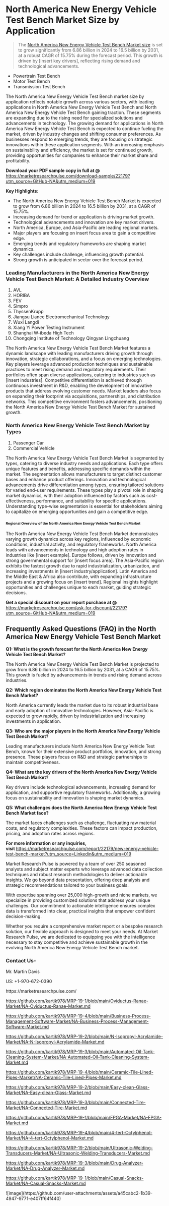 <h1>North America New Energy Vehicle Test Bench Market&nbsp;Size by Application</h1><blockquote><p>The <a href="https://marketresearchpulse.com/download-sample/22179?utm_source=GitHub-NA&amp;utm_medium=019">North America New Energy Vehicle Test Bench Market size</a> is set to grow significantly from 6.86 billion in 2024 to 16.5 billion by 2031, at a robust CAGR of 15.75% during the forecast period. This growth is driven by [insert key drivers], reflecting rising demand and technological advancements.</p></blockquote><ul><li>Powertrain Test Bench<li> Motor Test Bench<li> Transmission Test Bench</li></ul><p>The North America New Energy Vehicle Test Bench market size by application reflects notable growth across various sectors, with leading applications in North America New Energy Vehicle Test Bench and North America New Energy Vehicle Test Bench gaining traction. These segments are expanding due to the rising need for specialized solutions and advancements in technology. The growing demand for applications in North America New Energy Vehicle Test Bench is expected to continue fueling the market, driven by industry changes and shifting consumer preferences. As businesses respond to emerging trends, they are focusing on strategic innovations within these application segments. With an increasing emphasis on sustainability and efficiency, the market is set for continued growth, providing opportunities for companies to enhance their market share and profitability.</p><p><strong>Download your PDF sample copy in full at @ </strong><a href="https://marketresearchpulse.com/download-sample/22179?utm_source=GitHub-NA&amp;utm_medium=019">https://marketresearchpulse.com/download-sample/22179?utm_source=GitHub-NA&amp;utm_medium=019</a></p><p><strong>Key Highlights: </strong></p><ul><li>The North America New Energy Vehicle Test Bench Market is expected to grow from 6.86 billion in 2024 to 16.5 billion by 2031, at a CAGR of 15.75%.</li><li>Increasing demand for trend or application is driving market growth.</li><li>Technological advancements and innovation are key market drivers.</li><li>North America, Europe, and Asia-Pacific are leading regional markets.</li><li>Major players are focusing on insert focus area to gain a competitive edge.</li><li>Emerging trends and regulatory frameworks are shaping market dynamics.</li><li>Key challenges include challenge, influencing growth potential.</li><li>Strong growth is anticipated in sector over the forecast period.</li></ul><h3>Leading Manufacturers in the North America New Energy Vehicle Test Bench Market: A Detailed Industry Overview</h3><ol><li>AVL</li><li>HORIBA</li><li>FEV</li><li>Simpro</li><li>ThyssenKrupp</li><li>Jiangsu Liance Electromechanical Technology</li><li>Wuxi Langdi</li><li>Xiang Yi Power Testing Instrument</li><li>Shanghai W-ibeda High Tech</li><li>Chongqing Institute of Technology Qingyan Lingchuang</li></ol><div class="flex max-w-full flex-col flex-grow"><div class="min-h-8 text-message flex w-full flex-col items-end gap-2 whitespace-normal break-words [.text-message+&amp;]:mt-5" dir="auto" data-message-author-role="assistant" data-message-id="fd8432e4-4910-450d-b182-61b7bfb0a01f" data-message-model-slug="gpt-4o"><div class="flex w-full flex-col gap-1 empty:hidden first:pt-[3px]"><div class="markdown prose w-full break-words dark:prose-invert light"><p>The North America New Energy Vehicle Test Bench Market features a dynamic landscape with leading manufacturers driving growth through innovation, strategic collaborations, and a focus on emerging technologies. Key players leverage advanced production techniques and sustainable practices to meet rising demand and regulatory requirements. Their portfolios often span diverse applications, catering to industries such as [insert industries]. Competitive differentiation is achieved through continuous investment in R&amp;D, enabling the development of innovative products that address evolving customer needs. Market leaders also focus on expanding their footprint via acquisitions, partnerships, and distribution networks. This competitive environment fosters advancements, positioning the North America New Energy Vehicle Test Bench Market for sustained growth.</p></div></div></div></div><h3>North America New Energy Vehicle Test Bench Market by Types</h3><ol><li>Passenger Car<li> Commercial Vehicle</li></ol><div class="flex max-w-full flex-col flex-grow"><div class="min-h-8 text-message flex w-full flex-col items-end gap-2 whitespace-normal break-words [.text-message+&amp;]:mt-5" dir="auto" data-message-author-role="assistant" data-message-id="084470be-0bb7-4664-bddf-5156b4f41249" data-message-model-slug="gpt-4o-mini"><div class="flex w-full flex-col gap-1 empty:hidden first:pt-[3px]"><div class="markdown prose w-full break-words dark:prose-invert light"><p>The North America New Energy Vehicle Test Bench Market is segmented by types, catering to diverse industry needs and applications. Each type offers unique features and benefits, addressing specific demands within the market. The segmentation allows manufacturers to target distinct customer bases and enhance product offerings. Innovation and technological advancements drive differentiation among types, ensuring tailored solutions for varied end-user requirements. These types play a pivotal role in shaping market dynamics, with their adoption influenced by factors such as cost-effectiveness, performance, and suitability for specific applications. Understanding type-wise segmentation is essential for stakeholders aiming to capitalize on emerging opportunities and gain a competitive edge.</p></div></div></div></div><h3><span style="font-size: 11px;">Regional Overview of the North America New Energy Vehicle Test Bench Market</span></h3><div class="flex max-w-full flex-col flex-grow"><div class="min-h-8 text-message flex w-full flex-col items-end gap-2 whitespace-normal break-words [.text-message+&amp;]:mt-5" dir="auto" data-message-author-role="assistant" data-message-id="e9038762-ce64-4e30-91c9-9bd413514231" data-message-model-slug="gpt-4o-mini"><div class="flex w-full flex-col gap-1 empty:hidden first:pt-[3px]"><div class="markdown prose w-full break-words dark:prose-invert light"><p>The North America New Energy Vehicle Test Bench Market demonstrates varying growth dynamics across key regions, influenced by economic conditions, industrial activity, and regulatory frameworks. North America leads with advancements in technology and high adoption rates in industries like [insert example]. Europe follows, driven by innovation and strong governmental support for [insert focus area]. The Asia-Pacific region exhibits the fastest growth due to rapid industrialization, urbanization, and increasing investments in [insert industry/application]. Latin America and the Middle East &amp; Africa also contribute, with expanding infrastructure projects and a growing focus on [insert trend]. Regional insights highlight opportunities and challenges unique to each market, guiding strategic decisions.</p></div></div></div></div><p><strong>Get a special discount on your report purchase at @ </strong><a href="https://marketresearchpulse.com/ask-for-discount/22179?utm_source=GitHub-NA&amp;utm_medium=019">https://marketresearchpulse.com/ask-for-discount/22179?utm_source=GitHub-NA&amp;utm_medium=019</a></p><h2>Frequently Asked Questions (FAQ) in the North America New Energy Vehicle Test Bench Market</h2><p><strong>Q1: What is the growth forecast for the North America New Energy Vehicle Test Bench Market?</strong></p><p>The North America New Energy Vehicle Test Bench Market is projected to grow from 6.86 billion in 2024 to 16.5 billion by 2031, at a CAGR of 15.75%. This growth is fueled by advancements in trends and rising demand across industries.</p><p><strong>Q2: Which region dominates the North America New Energy Vehicle Test Bench Market?</strong></p><p>North America currently leads the market due to its robust industrial base and early adoption of innovative technologies. However, Asia-Pacific is expected to grow rapidly, driven by industrialization and increasing investments in application.</p><p><strong>Q3: Who are the major players in the North America New Energy Vehicle Test Bench Market?</strong></p><p>Leading manufacturers include North America New Energy Vehicle Test Bench, known for their extensive product portfolios, innovation, and strong presence. These players focus on R&amp;D and strategic partnerships to maintain competitiveness.</p><p><strong>Q4: What are the key drivers of the North America New Energy Vehicle Test Bench Market?</strong></p><p>Key drivers include technological advancements, increasing demand for application, and supportive regulatory frameworks. Additionally, a growing focus on sustainability and innovation is shaping market dynamics.</p><p><strong>Q5: What challenges does the North America New Energy Vehicle Test Bench Market face?</strong></p><p>The market faces challenges such as challenge, fluctuating raw material costs, and regulatory complexities. These factors can impact production, pricing, and adoption rates across regions.</p><p><strong>For more information or any inquiries, visit&nbsp;</strong><a href="https://marketresearchpulse.com/report/22179/new-energy-vehicle-test-bench-market?utm_source=Linkedin&utm_medium=019">https://marketresearchpulse.com/report/22179/new-energy-vehicle-test-bench-market?utm_source=Linkedin&utm_medium=019</a></p><p>Market Research Pulse is powered by a team of over 250 seasoned analysts and subject matter experts who leverage advanced data collection techniques and robust research methodologies to deliver actionable insights. We go beyond data presentation, offering deep analysis and strategic recommendations tailored to your business goals.</p><p>With expertise spanning over 25,000 high-growth and niche markets, we specialize in providing customized solutions that address your unique challenges. Our commitment to actionable intelligence ensures complex data is transformed into clear, practical insights that empower confident decision-making.</p><p>Whether you require a comprehensive market report or a bespoke research solution, our flexible approach is designed to meet your needs. At Market Research Pulse, we are dedicated to equipping you with the intelligence necessary to stay competitive and achieve sustainable growth in the evolving North America New Energy Vehicle Test Bench market.</p><h3><strong>Contact Us-</strong></h3><p>Mr. Martin Davis</p><p>US: +1-970-672-0390</p><p>https://marketresearchpulse.com/</p><p><a href="https://github.com/kartik978/MRP-19-1/blob/main/Oviductus-Ranae-Market/NA-Oviductus-Ranae-Market.md">https://github.com/kartik978/MRP-19-1/blob/main/Oviductus-Ranae-Market/NA-Oviductus-Ranae-Market.md</a></p><p><a href="https://github.com/kartik978/MRP-19-4/blob/main/Business-Process-Management-Software-Market/NA-Business-Process-Management-Software-Market.md">https://github.com/kartik978/MRP-19-4/blob/main/Business-Process-Management-Software-Market/NA-Business-Process-Management-Software-Market.md</a></p><p><a href="https://github.com/kartik978/MRP-19-2/blob/main/N-Isopropyl-Acrylamide-Market/NA-N-Isopropyl-Acrylamide-Market.md">https://github.com/kartik978/MRP-19-2/blob/main/N-Isopropyl-Acrylamide-Market/NA-N-Isopropyl-Acrylamide-Market.md</a></p><p><a href="https://github.com/kartik978/MRP-19-3/blob/main/Automated-Oil-Tank-Cleaning-System-Market/NA-Automated-Oil-Tank-Cleaning-System-Market.md">https://github.com/kartik978/MRP-19-3/blob/main/Automated-Oil-Tank-Cleaning-System-Market/NA-Automated-Oil-Tank-Cleaning-System-Market.md</a></p><p><a href="https://github.com/kartik978/MRP-19-4/blob/main/Ceramic-Tile-Lined-Pipes-Market/NA-Ceramic-Tile-Lined-Pipes-Market.md">https://github.com/kartik978/MRP-19-4/blob/main/Ceramic-Tile-Lined-Pipes-Market/NA-Ceramic-Tile-Lined-Pipes-Market.md</a></p><p><a href="https://github.com/kartik978/MRP-19-2/blob/main/Easy-clean-Glass-Market/NA-Easy-clean-Glass-Market.md">https://github.com/kartik978/MRP-19-2/blob/main/Easy-clean-Glass-Market/NA-Easy-clean-Glass-Market.md</a></p><p><a href="https://github.com/kartik978/MRP-19-3/blob/main/Connected-Tire-Market/NA-Connected-Tire-Market.md">https://github.com/kartik978/MRP-19-3/blob/main/Connected-Tire-Market/NA-Connected-Tire-Market.md</a></p><p><a href="https://github.com/kartik978/MRP-19-1/blob/main/FPGA-Market/NA-FPGA-Market.md">https://github.com/kartik978/MRP-19-1/blob/main/FPGA-Market/NA-FPGA-Market.md</a></p><p><a href="https://github.com/kartik978/MRP-19-4/blob/main/4-tert-Octylphenol-Market/NA-4-tert-Octylphenol-Market.md">https://github.com/kartik978/MRP-19-4/blob/main/4-tert-Octylphenol-Market/NA-4-tert-Octylphenol-Market.md</a></p><p><a href="https://github.com/kartik978/MRP-19-2/blob/main/Ultrasonic-Welding-Transducers-Market/NA-Ultrasonic-Welding-Transducers-Market.md">https://github.com/kartik978/MRP-19-2/blob/main/Ultrasonic-Welding-Transducers-Market/NA-Ultrasonic-Welding-Transducers-Market.md</a></p><p><a href="https://github.com/kartik978/MRP-19-3/blob/main/Drug-Analyzer-Market/NA-Drug-Analyzer-Market.md">https://github.com/kartik978/MRP-19-3/blob/main/Drug-Analyzer-Market/NA-Drug-Analyzer-Market.md</a></p><p><a href="https://github.com/kartik978/MRP-19-1/blob/main/Casual-Snacks-Market/NA-Casual-Snacks-Market.md">https://github.com/kartik978/MRP-19-1/blob/main/Casual-Snacks-Market/NA-Casual-Snacks-Market.md</a></p>
![image](https://github.com/user-attachments/assets/a45cabc2-1b39-4947-9771-e407ff64f440)
